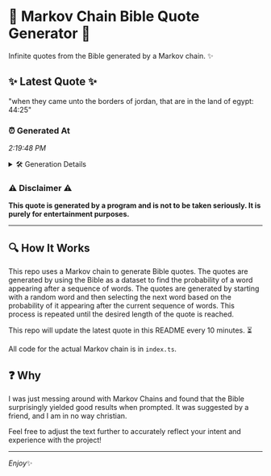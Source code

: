 # 📖 Markov Chain Bible Quote Generator 📖

Infinite quotes from the Bible generated by a Markov chain. ✨

## ✨ Latest Quote ✨
"when they came unto the borders of jordan, that are in the land of egypt: 44:25"

### ⏰ Generated At
*2:19:48 PM*

<details>
    <summary>🛠️ Generation Details</summary>
    <p>
        <strong>🌱 Seed:</strong> when<br>
        <strong>🔄 Iterations:</strong> 15<br>
        <strong>📜 Context History:</strong><br>[ when ]: they<br>[ when, they ]: came<br>[ when, they, came ]: unto<br>[ when, they, came, unto ]: the<br>[ when, they, came, unto, the ]: borders<br>[ when, they, came, unto, the, borders ]: of<br>[ they, came, unto, the, borders, of ]: jordan,<br>[ came, unto, the, borders, of, jordan, ]: that<br>[ unto, the, borders, of, jordan,, that ]: are<br>[ the, borders, of, jordan,, that, are ]: in<br>[ borders, of, jordan,, that, are, in ]: the<br>[ of, jordan,, that, are, in, the ]: land<br>[ jordan,, that, are, in, the, land ]: of<br>[ that, are, in, the, land, of ]: egypt:<br>[ are, in, the, land, of, egypt: ]: 44:25<br>
    </p>
</details>

### ⚠️ Disclaimer ⚠️
**This quote is generated by a program and is not to be taken seriously. It is purely for entertainment purposes.**

---

## 🔍 How It Works

This repo uses a Markov chain to generate Bible quotes. The quotes are generated by using the Bible as a dataset to find the probability of a word appearing after a sequence of words. The quotes are generated by starting with a random word and then selecting the next word based on the probability of it appearing after the current sequence of words. This process is repeated until the desired length of the quote is reached.

This repo will update the latest quote in this README every 10 minutes. ⏳

All code for the actual Markov chain is in `index.ts`.

## ❓ Why

I was just messing around with Markov Chains and found that the Bible surprisingly yielded good results when prompted. 
It was suggested by a friend, and I am in no way christian.

Feel free to adjust the text further to accurately reflect your intent and experience with the project!

---

*Enjoy*✨
